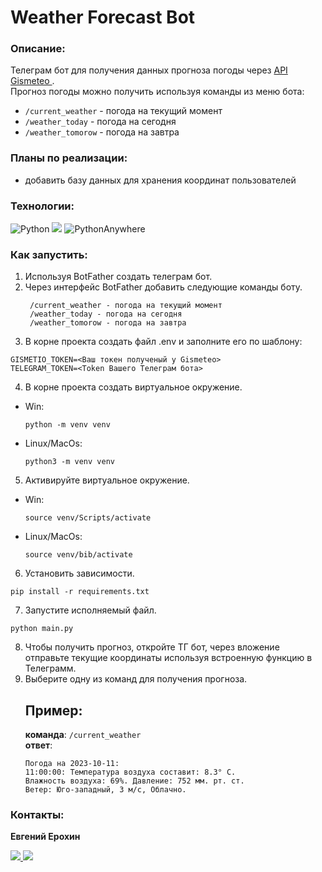 # Weather Forecast Bot

### Описание:
Телеграм бот для получения данных прогноза погоды через <a href='https://www.gismeteo.ru/api/'>API Gismeteo </a>.
<br>
Прогноз погоды можно получить используя команды из меню бота:
* `/current_weather` - погода на текущий момент
* `/weather_today` - погода на сегодня
* `/weather_tomorow` - погода на завтра

### Планы по реализации:
- добавить базу данных для хранения координат пользователей
   
### Технологии:
![Python](https://img.shields.io/badge/python-3670A0?style=for-the-badge&logo=python&logoColor=ffdd54)
<img src="https://img.shields.io/badge/Python_Telegram_Bot-blue?style=for-the-badge&logo=python telegram bot&logoColor=green"/>
![PythonAnywhere](https://img.shields.io/badge/pythonanywhere-%232F9FD7.svg?style=for-the-badge&logo=pythonanywhere&logoColor=151515)
### Как запустить:
1. Используя BotFather создать телеграм бот.
2. Через интерфейс BotFather добавить следующие команды боту.
   ```
    /current_weather - погода на текущий момент
    /weather_today - погода на сегодня
    /weather_tomorow - погода на завтра
   ```
3. В корне проекта создать файл .env  и заполните его по шаблону:
```
GISMETIO_TOKEN=<Ваш токен полученый у Gismeteo> 
TELEGRAM_TOKEN=<Token Вашего Телеграм бота> 
```
4. В корне проекта создать виртуальное окружение.
- Win:
  ```
  python -m venv venv
  ```
- Linux/MacOs:
  ```
  python3 -m venv venv
  ```
5. Активируйте виртуальное окружение.
- Win:
  ```
  source venv/Scripts/activate
  ```
- Linux/MacOs:
  ```
  source venv/bib/activate
  ```
6. Установить зависимости.
```
pip install -r requirements.txt
```
7. Запустите исполняемый файл.
```
python main.py
```
8. Чтобы получить прогноз, откройте ТГ бот, через вложение отправьте текущие координаты используя встроенную функцию в Телеграмм.
9. Выберите одну из  команд для получения прогноза.
    ## Пример:
   **команда**: `/current_weather`
   <br> 
   **ответ**:
    ```
    Погода на 2023-10-11:
    11:00:00: Температура воздуха составит: 8.3° С.
    Влажность воздуха: 69%. Давление: 752 мм. рт. ст. 
    Ветер: Юго-западный, 3 м/с, Облачно.
    ```
### Контакты:
**Евгений Ерохин**
<br>

<a href="https://t.me/juandart" target="_blank">
<img src=https://img.shields.io/badge/Telegram-2CA5E0?style=for-the-badge&logo=telegram&logoColor=white />
</a>
<a href="mailto:evgeniy_erokhin@outlook.com?">
<img src=https://img.shields.io/badge/Microsoft_Outlook-0078D4?style=for-the-badge&logo=microsoft-outlook&logoColor=white/>
</a>
